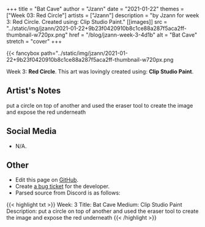 +++
title =       "Bat Cave"
author =      "Jzann"
date =        "2021-01-22"
themes =      ["Week 03: Red Circle"]
artists =     ["Jzann"]
description = "by Jzann for week 3: Red Circle. Created using: Clip Studio Paint."
[[images]]
              src = "../static/img/jzann/2021-01-22+9b23f0420910b8c1ce88a287f5aca2ff-thumbnail-w720px.png"
              href = "/blog/jzann-week-3-4d1b"
              alt = "Bat Cave"
              stretch = "cover"
+++


{{< fancybox path="../static/img/jzann/2021-01-22+9b23f0420910b8c1ce88a287f5aca2ff-thumbnail-w720px.png

Week 3: **Red Circle**. This art was lovingly created using: **Clip Studio Paint**.

## Artist's Notes

put a circle on top of another and used the eraser tool to create the image and expose the red underneath

## Social Media

- N/A.

## Other

- Edit this page on [GitHub](https://github.com/teaminkling/web-refresh/edit/main/content/blog/jzann-week-3-4d1b.md).
- Create [a bug ticket](https://github.com/teaminkling/web-refresh/issues/new?assignees=&labels=bug&template=problem-report.md&title=) for the developer.
- Parsed source from Discord is as follows:

{{< highlight txt >}}
Week: 3
Title: Bat Cave
Medium: Clip Studio Paint
Description: put a circle on top of another and used the eraser tool to create the image and expose the red underneath
{{< /highlight >}}